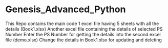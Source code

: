 # Genesis_Advanced_Python
This Repo contains the main code 1 excel file having 5 sheets with all the details (Book1.xlsx)
Another excel file containing the details of selected PS Number
Enter the PS Number for getting the details into the second excel file (demo.xlsx)
Change the details in Book1.xlsx for updating and deleting 
